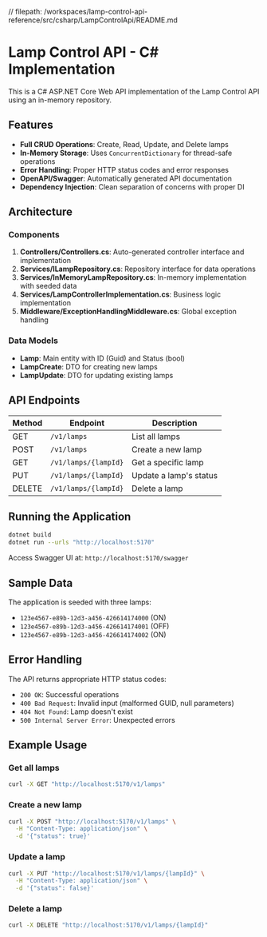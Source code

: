 // filepath: /workspaces/lamp-control-api-reference/src/csharp/LampControlApi/README.md
# Lamp Control API - C# Implementation

This is a C# ASP.NET Core Web API implementation of the Lamp Control API using an in-memory repository.

## Features

- **Full CRUD Operations**: Create, Read, Update, and Delete lamps
- **In-Memory Storage**: Uses `ConcurrentDictionary` for thread-safe operations
- **Error Handling**: Proper HTTP status codes and error responses
- **OpenAPI/Swagger**: Automatically generated API documentation
- **Dependency Injection**: Clean separation of concerns with proper DI

## Architecture

### Components

1. **Controllers/Controllers.cs**: Auto-generated controller interface and implementation
2. **Services/ILampRepository.cs**: Repository interface for data operations
3. **Services/InMemoryLampRepository.cs**: In-memory implementation with seeded data
4. **Services/LampControllerImplementation.cs**: Business logic implementation
5. **Middleware/ExceptionHandlingMiddleware.cs**: Global exception handling

### Data Models

- **Lamp**: Main entity with ID (Guid) and Status (bool)
- **LampCreate**: DTO for creating new lamps
- **LampUpdate**: DTO for updating existing lamps

## API Endpoints

| Method | Endpoint | Description |
|--------|----------|-------------|
| GET | `/v1/lamps` | List all lamps |
| POST | `/v1/lamps` | Create a new lamp |
| GET | `/v1/lamps/{lampId}` | Get a specific lamp |
| PUT | `/v1/lamps/{lampId}` | Update a lamp's status |
| DELETE | `/v1/lamps/{lampId}` | Delete a lamp |

## Running the Application

```bash
dotnet build
dotnet run --urls "http://localhost:5170"
```

Access Swagger UI at: `http://localhost:5170/swagger`

## Sample Data

The application is seeded with three lamps:
- `123e4567-e89b-12d3-a456-426614174000` (ON)
- `123e4567-e89b-12d3-a456-426614174001` (OFF)
- `123e4567-e89b-12d3-a456-426614174002` (ON)

## Error Handling

The API returns appropriate HTTP status codes:
- `200 OK`: Successful operations
- `400 Bad Request`: Invalid input (malformed GUID, null parameters)
- `404 Not Found`: Lamp doesn't exist
- `500 Internal Server Error`: Unexpected errors

## Example Usage

### Get all lamps
```bash
curl -X GET "http://localhost:5170/v1/lamps"
```

### Create a new lamp
```bash
curl -X POST "http://localhost:5170/v1/lamps" \
  -H "Content-Type: application/json" \
  -d '{"status": true}'
```

### Update a lamp
```bash
curl -X PUT "http://localhost:5170/v1/lamps/{lampId}" \
  -H "Content-Type: application/json" \
  -d '{"status": false}'
```

### Delete a lamp
```bash
curl -X DELETE "http://localhost:5170/v1/lamps/{lampId}"
```
